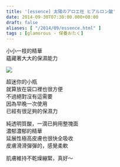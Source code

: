 ```yaml
---
title: '[essence] 太陽のアロエ社 ヒアルロン酸'
date: 2014-09-30T07:30:00.000+08:00
draft: false
aliases: [ "/2014/09/essence.html" ]
tags : [glamorous - 保養おたく]
---
```


小小一枝的精華  
蘊藏著大大的保濕能力  

![](/images/sunhydro.jpg)

超迷你的小瓶  
就算放在袋口裡也很方便  
不過絕對沒有這需要  
因為早晚一次使用  
已經有很足夠的保濕力  
  
純透明質酸，一滴已夠用整塊面  
濃郁濃郁的精華  
延展性極高皮膚也很快全吸收  
皮膚滑滑彈彈的，感覺柔軟  
  
肌膚維持不乾燥繃緊，真好～
